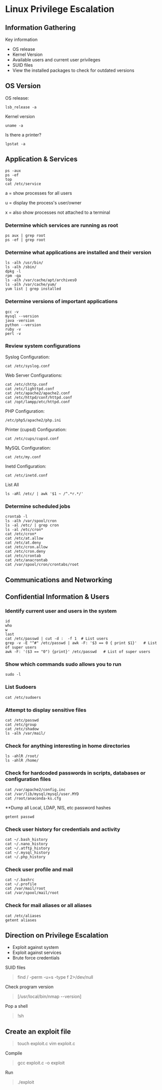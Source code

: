 # Linux Privilege Escalation

## Information Gathering

Key information

* OS release
* Kernel Version
* Available users and current user privileges
* SUID files
* View the installed packages to check for outdated versions

## OS Version

OS release:

`lsb_release -a`

Kernel version

`uname -a`

Is there a printer?

`lpstat -a`

## Application & Services

```text
ps -aux
ps -ef
top
cat /etc/service
```

a = show processes for all users

u = display the process's user/owner

x = also show processes not attached to a terminal

### Determine which services are running as root

```text
ps aux | grep root
ps -ef | grep root
```

### Determine what applications are installed and their version

```text
ls -alh /usr/bin/
ls -alh /sbin/
dpkg -l
rpm -qa
ls -alh /var/cache/apt/archivesO
ls -alh /var/cache/yum/
yum list | grep installed
```

### Determine versions of important applications

```text
gcc -v
mysql --version
java -version
python --version
ruby -v
perl -v
```

### Review system configurations

Syslog Configuration:

`cat /etc/syslog.conf`

Web Server Configurations:

```text
cat /etc/chttp.conf
cat /etc/lighttpd.conf
cat /etc/apache2/apache2.conf
cat /etc/httpd/conf/httpd.conf
cat /opt/lampp/etc/httpd.conf
```

PHP Configuration:

`/etc/php5/apache2/php.ini`

Printer \(cupsd\) Configuration:

`cat /etc/cups/cupsd.conf`

MySQL Configuration:

`cat /etc/my.conf`

Inetd Configuration:

`cat /etc/inetd.conf`

List All

`ls -aRl /etc/ | awk '$1 ~ /^.*r.*/'`

### Determine scheduled jobs

```text
crontab -l
ls -alh /var/spool/cron
ls -al /etc/ | grep cron
ls -al /etc/cron*
cat /etc/cron*
cat /etc/at.allow
cat /etc/at.deny
cat /etc/cron.allow
cat /etc/cron.deny
cat /etc/crontab
cat /etc/anacrontab
cat /var/spool/cron/crontabs/root
```

## Communications and Networking

## Confidential Information & Users

### Identify current user and users in the system

```text
id
who
w
last 
cat /etc/passwd | cut -d :  -f 1  # List users
grep -v -E "^#" /etc/passwd | awk -F: '$3 == 0 { print $1}'   # List of super users
awk -F: '($3 == "0") {print}' /etc/passwd   # List of super users
```

### Show which commands sudo allows you to run

`sudo -l`

### List Sudoers

`cat /etc/sudoers`

### Attempt to display sensitive files

```text
cat /etc/passwd
cat /etc/group
cat /etc/shadow
ls -alh /var/mail/
```

### Check for anything interesting in home directories

```text
ls -ahlR /root/
ls -ahlR /home/
```

### Check for hardcoded passwords in scripts, databases or configuration files

```text
cat /var/apache2/config.inc
cat /var/lib/mysql/mysql/user.MYD 
cat /root/anaconda-ks.cfg
```

\*\*Dump all Local, LDAP, NIS, etc password hashes

`getent passwd`

### Check user history for credentials and activity

```text
cat ~/.bash_history
cat ~/.nano_history
cat ~/.atftp_history
cat ~/.mysql_history 
cat ~/.php_history
```

### Check user profile and mail

```text
cat ~/.bashrc
cat ~/.profile
cat /var/mail/root
cat /var/spool/mail/root
```

### Check for mail aliases or all aliases

```text
cat /etc/aliases
getent aliases
```

## Direction on Privilege Escalation

* Exploit against system
* Exploit against services
* Brute force credentials

SUID files

> find / -perm -u=s -type f 2&gt;/dev/null

Check program version

> \[/usr/local/bin/nmap --version\]

Pop a shell

> !sh

## Create an exploit file

> touch exploit.c vim exploit.c

Compile

> gcc exploit.c -o exploit

Run

> ./exploit

